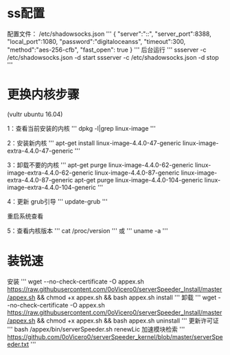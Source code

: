 # ss配置
配置文件： /etc/shadowsocks.json
'''
{
    "server":"::",
    "server_port":8388,
    "local_port":1080,
    "password":"digitaloceanss",
    "timeout":300,
    "method":"aes-256-cfb",
    "fast_open": true
}
'''
后台运行
'''
ssserver -c /etc/shadowsocks.json -d start
ssserver -c /etc/shadowsocks.json -d stop
'''

# 更换内核步骤
(vultr ubuntu 16.04)

1：查看当前安装的内核
'''
dpkg -l|grep linux-image
'''

2：安装新内核
'''
apt-get install linux-image-4.4.0-47-generic linux-image-extra-4.4.0-47-generic
'''

3：卸载不要的内核
'''
apt-get purge linux-image-4.4.0-62-generic linux-image-extra-4.4.0-62-generic linux-image-4.4.0-87-generic linux-image-extra-4.4.0-87-generic
apt-get purge linux-image-4.4.0-104-generic linux-image-extra-4.4.0-104-generic
'''

4：更新 grub引导
'''
update-grub
'''

重启系统查看

5：查看内核版本
'''
cat /proc/version
'''
或
'''
uname -a
'''

# 装锐速

安装
'''
wget --no-check-certificate -O appex.sh https://raw.githubusercontent.com/0oVicero0/serverSpeeder_Install/master/appex.sh && chmod +x appex.sh && bash appex.sh install
'''
卸载
'''
wget --no-check-certificate -O appex.sh https://raw.githubusercontent.com/0oVicero0/serverSpeeder_Install/master/appex.sh && chmod +x appex.sh && bash appex.sh uninstall
'''
更新许可证
'''
bash /appex/bin/serverSpeeder.sh renewLic
加速模块检索
'''
https://github.com/0oVicero0/serverSpeeder_kernel/blob/master/serverSpeeder.txt
'''
